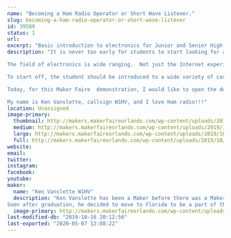 ```yaml
---
name: "Becoming a Ham Radio Operator or Short Wave Listener."
slug: becoming-a-ham-radio-operator-or-short-wave-listener
id: 39589
status: 1
url: 
excerpt: "Basic introduction to electronics for Junior and Senior High School students looking for a career choice."
description: "It is never too early for students to start looking for a career choice well before graduating from High School.  The choices are endless, but some offer opportunities that few could hope to experience.  A professional career in business entrepreneurship or technical fields is a choice few would consider, but offers an exciting life experience.

The field of electronics is wide ranging.  Not just the Internet experience, Facebook and Twitter - but all the behind-the-scenes \"stuff\" that makes it all work.  Not only is engineering challenging and exciting work - but the career rewards and compensation is outstanding!

To start off, the student should be introduced to a wide variety of career choices and options. the Maker Faire is one of the best examples I can think of.

Today, for this Maker Faire  demonstration, I would like to open the door for the student to get an introduction to Ham Radio and the Short Wave Listener experience. All the \"stuff\" that is consumer electronics, Cell phones, and household appliances - all start with the basics of electricity.   Ham radio and Short Wave radio listening is something that is age appropriate and great way to get hands-on electronics experience.

My name is Ken Vanslette, callsign W1HV, and I love Ham radio!!!"
location: Unassigned
image-primary:
  thumbnail: http://makers.makerfaireorlando.com/wp-content/uploads/2019/10/KenW1HV_Booth_2019-150x150.jpg
  medium: http://makers.makerfaireorlando.com/wp-content/uploads/2019/10/KenW1HV_Booth_2019-300x297.jpg
  large: http://makers.makerfaireorlando.com/wp-content/uploads/2019/10/KenW1HV_Booth_2019-1024x1012.jpg
  full: http://makers.makerfaireorlando.com/wp-content/uploads/2019/10/KenW1HV_Booth_2019.jpg
website: 
email: 
twitter: 
instagram: 
facebook: 
youtube: 
maker:
  name: "Ken Vanslette W1HV"
  description: "Ken Vanslette has been a Maker before there was a Maker !  Growing up in Port Clinton, Ohio, a small community on Lake Erie, he was tearing stuff apart by age 4. Things like lawn mower engines and go carts, vacuum tube TVs, large Tesla Coils!  All of this lead to attending Ohio University, in Athens, Ohio, eventually getting a BS Degree in Industrial Engineering.  
Soon after graduation, he decided to move to Florida to be a part of the Space Program. He helped in some small part with designing Printed Circuit Boards, Solar panels, pumps and valves used in the three main engines of Space Shuttle.  later employed by General Dynamics, he worked on production of US Army Camouflage nets, followed by US military Chemical and Biological Warfare  equipment. His passion through out his career has been Ham Radio and digital electronic design - it is what he still does today.  "
  image-primary: http://makers.makerfaireorlando.com/wp-content/uploads/2019/10/KenW1HV_Portrait_2019ok-1024x866.jpg
last-modified-db: "2019-10-16 20:12:56"
last-exported: "2020-05-07 12:08:22"
---
```

